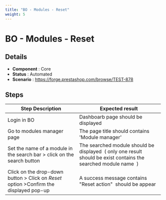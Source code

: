 ```yaml
---
title: "BO - Modules - Reset"
weight: 5
---
```


# BO - Modules - Reset
## Details
* **Component** : Core
* **Status** : Automated
* **Scenario** : https://forge.prestashop.com/browse/TEST-878

## Steps
| Step Description | Expected result |
| ----- | ----- |
| Login in BO | Dashboarb page should be displayed |
| Go to modules manager page | The page title should contains 'Module manager' |
| Set the name of a module in the search bar > click on the search button | The searched module should be displayed  ( only one result should be exist contains the searched module name  ) |
| Click on the drop-down button > Click on *Reset* option >Confirm the displayed pop-up | A success message contains "Reset action"  should be appear |
